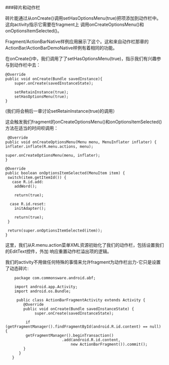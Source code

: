 ###碎片和动作栏

碎片能通过从onCreate()调用setHasOptionsMenu(true)把项添加到动作栏中。这向activity指示它需要在fragment上
调用onCreateOptionsMenu()和onOptionsItemSelected()。

Fragment/ActionBarNative样例应用展示了这个。这和来自动作栏那章的ActionBar/ActionBarDemoNative样例有着相同的功能。

在onCreate()中，我们调用了了setHasOptionsMenu(true)，指示我们有兴趣参与到动作栏中去：

    @Override
    public void onCreate(Bundle savedInstance){
        super.onCreate(savedInstanceState);
        
        setRetainInstance(true);
        setHasOptionsMenu(true);
    }
    
  (我们将会稍后一章讨论setRetainInstance(true)的调用）
  
这会触发我们fragment的onCreateOptionsMenu()和onOptionsItemSelected()方法在适当的时间呗调用：

	 @Override
    public void onCreateOptionsMenu(Menu menu, MenuInflater inflater) {
    inflater.inflate(R.menu.actions, menu);

    super.onCreateOptionsMenu(menu, inflater);
    }

    @Override
    public boolean onOptionsItemSelected(MenuItem item) {
     switch(item.getItemId()) {
       case R.id.add:
        addWord();

        return(true);

      case R.id.reset:
        initAdapter();

        return(true);
     }

     return(super.onOptionsItemSelected(item));
    }  
    
这里，我们从R.menu.action菜单XML资源初始化了我们的动作栏，包括设置我们的EditText控件，外加
响应重置动作栏溢出项的逻辑。

我们的activity不用做任何特殊的事情来允许fragment为动作栏出力-它只是设置了动态碎片:
		
		package com.commonsware.android.abf;

        import android.app.Activity;
        import android.os.Bundle;

         public class ActionBarFragmentActivity extends Activity {
            @Override
            public void onCreate(Bundle savedInstanceState) {
                 super.onCreate(savedInstanceState);

             if (getFragmentManager().findFragmentById(android.R.id.content) == null) {
             getFragmentManager().beginTransaction()
                             .add(android.R.id.content,
                                 new ActionBarFragment()).commit();
            }
          }
       }    